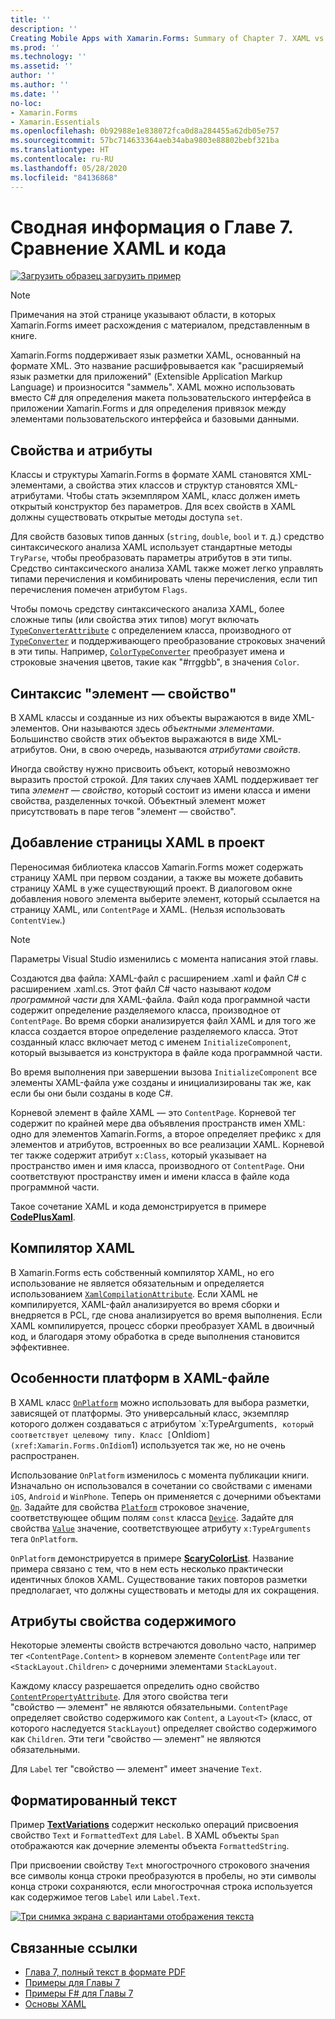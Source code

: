 ```yaml
---
title: ''
description: ''
Creating Mobile Apps with Xamarin.Forms: Summary of Chapter 7. XAML vs. code''
ms.prod: ''
ms.technology: ''
ms.assetid: ''
author: ''
ms.author: ''
ms.date: ''
no-loc:
- Xamarin.Forms
- Xamarin.Essentials
ms.openlocfilehash: 0b92988e1e838072fca0d8a284455a62db05e757
ms.sourcegitcommit: 57bc714633364aeb34aba9803e88802bebf321ba
ms.translationtype: HT
ms.contentlocale: ru-RU
ms.lasthandoff: 05/28/2020
ms.locfileid: "84136868"
---
```

# <a name="summary-of-chapter-7-xaml-vs-code"></a>Сводная информация о Главе 7. Сравнение XAML и кода

[![Загрузить образец](~/media/shared/download.png) загрузить пример](https://github.com/xamarin/xamarin-forms-book-samples/tree/master/Chapter07)

> [!NOTE]
> Примечания на этой странице указывают области, в которых Xamarin.Forms имеет расхождения с материалом, представленным в книге.

Xamarin.Forms поддерживает язык разметки XAML, основанный на формате XML. Это название расшифровывается как "расширяемый язык разметки для приложений" (Extensible Application Markup Language) и произносится "заммель". XAML можно использовать вместо C# для определения макета пользовательского интерфейса в приложении Xamarin.Forms и для определения привязок между элементами пользовательского интерфейса и базовыми данными.

## <a name="properties-and-attributes"></a>Свойства и атрибуты

Классы и структуры Xamarin.Forms в формате XAML становятся XML-элементами, а свойства этих классов и структур становятся XML-атрибутами. Чтобы стать экземпляром XAML, класс должен иметь открытый конструктор без параметров. Для всех свойств в XAML должны существовать открытые методы доступа `set`.

Для свойств базовых типов данных (`string`, `double`, `bool` и т. д.) средство синтаксического анализа XAML использует стандартные методы `TryParse`, чтобы преобразовать параметры атрибутов в эти типы. Средство синтаксического анализа XAML также может легко управлять типами перечисления и комбинировать члены перечисления, если тип перечисления помечен атрибутом `Flags`.

Чтобы помочь средству синтаксического анализа XAML, более сложные типы (или свойства этих типов) могут включать [`TypeConverterAttribute`](xref:Xamarin.Forms.TypeConverterAttribute) с определением класса, производного от [`TypeConverter`](xref:Xamarin.Forms.TypeConverter) и поддерживающего преобразование строковых значений в эти типы. Например, [`ColorTypeConverter`](xref:Xamarin.Forms.ColorTypeConverter) преобразует имена и строковые значения цветов, такие как "#rrggbb", в значения `Color`.

## <a name="property-element-syntax"></a>Синтаксис "элемент — свойство"

В XAML классы и созданные из них объекты выражаются в виде XML-элементов. Они называются здесь *объектными элементами*. Большинство свойств этих объектов выражаются в виде XML-атрибутов. Они, в свою очередь, называются *атрибутами свойств*.

Иногда свойству нужно присвоить объект, который невозможно выразить простой строкой. Для таких случаев XAML поддерживает тег типа *элемент — свойство*, который состоит из имени класса и имени свойства, разделенных точкой. Объектный элемент может присутствовать в паре тегов "элемент — свойство".

## <a name="adding-a-xaml-page-to-your-project"></a>Добавление страницы XAML в проект

Переносимая библиотека классов Xamarin.Forms может содержать страницу XAML при первом создании, а также вы можете добавить страницу XAML в уже существующий проект. В диалоговом окне добавления нового элемента выберите элемент, который ссылается на страницу XAML, или `ContentPage` и XAML. (Нельзя использовать `ContentView`.)

> [!NOTE]
> Параметры Visual Studio изменились с момента написания этой главы.

Создаются два файла: XAML-файл с расширением .xaml и файл C# с расширением .xaml.cs. Этот файл C# часто называют *кодом программной части* для XAML-файла. Файл кода программной части содержит определение разделяемого класса, производное от `ContentPage`. Во время сборки анализируется файл XAML и для того же класса создается второе определение разделяемого класса. Этот созданный класс включает метод с именем `InitializeComponent`, который вызывается из конструктора в файле кода программной части.

Во время выполнения при завершении вызова `InitializeComponent` все элементы XAML-файла уже созданы и инициализированы так же, как если бы они были созданы в коде C#.

Корневой элемент в файле XAML — это `ContentPage`. Корневой тег содержит по крайней мере два объявления пространств имен XML: одно для элементов Xamarin.Forms, а второе определяет префикс `x` для элементов и атрибутов, встроенных во все реализации XAML. Корневой тег также содержит атрибут `x:Class`, который указывает на пространство имен и имя класса, производного от `ContentPage`. Они соответствуют пространству имен и имени класса в файле кода программной части.

Такое сочетание XAML и кода демонстрируется в примере [**CodePlusXaml**](https://github.com/xamarin/xamarin-forms-book-samples/tree/master/Chapter07).

## <a name="the-xaml-compiler"></a>Компилятор XAML

В Xamarin.Forms есть собственный компилятор XAML, но его использование не является обязательным и определяется использованием [`XamlCompilationAttribute`](xref:Xamarin.Forms.Xaml.XamlCompilationAttribute). Если XAML не компилируется, XAML-файл анализируется во время сборки и внедряется в PCL, где снова анализируется во время выполнения. Если XAML компилируется, процесс сборки преобразует XAML в двоичный код, и благодаря этому обработка в среде выполнения становится эффективнее.

## <a name="platform-specificity-in-the-xaml-file"></a>Особенности платформ в XAML-файле

В XAML класс [`OnPlatform`](xref:Xamarin.Forms.OnPlatform`1) можно использовать для выбора разметки, зависящей от платформы. Это универсальный класс, экземпляр которого должен создаваться с атрибутом `x:TypeArguments`, который соответствует целевому типу. Класс [`OnIdiom`](xref:Xamarin.Forms.OnIdiom`1) используется так же, но не очень распространен.

Использование `OnPlatform` изменилось с момента публикации книги. Изначально он использовался в сочетании со свойствами с именами `iOS`, `Android` и `WinPhone`. Теперь он применяется с дочерними объектами [`On`](xref:Xamarin.Forms.On). Задайте для свойства [`Platform`](xref:Xamarin.Forms.On.Platform) строковое значение, соответствующее общим полям `const` класса [`Device`](xref:Xamarin.Forms.Device). Задайте для свойства [`Value`](xref:Xamarin.Forms.On.Value) значение, соответствующее атрибуту `x:TypeArguments` тега `OnPlatform`.

`OnPlatform` демонстрируется в примере [**ScaryColorList**](https://github.com/xamarin/xamarin-forms-book-samples/tree/master/Chapter07/ScaryColorList). Название примера связано с тем, что в нем есть несколько практически идентичных блоков XAML. Существование таких повторов разметки предполагает, что должны существовать и методы для их сокращения.

## <a name="the-content-property-attributes"></a>Атрибуты свойства содержимого

Некоторые элементы свойств встречаются довольно часто, например тег `<ContentPage.Content>` в корневом элементе `ContentPage` или тег `<StackLayout.Children>` с дочерними элементами `StackLayout`.

Каждому классу разрешается определить одно свойство [`ContentPropertyAttribute`](xref:Xamarin.Forms.ContentPropertyAttribute). Для этого свойства теги "свойство — элемент" не являются обязательными. `ContentPage` определяет свойство содержимого как `Content`, а `Layout<T>` (класс, от которого наследуется `StackLayout`) определяет свойство содержимого как `Children`. Эти теги "свойство — элемент" не являются обязательными.

Для `Label` тег "свойство — элемент" имеет значение `Text`.

## <a name="formatted-text"></a>Форматированный текст

Пример [**TextVariations**](https://github.com/xamarin/xamarin-forms-book-samples/tree/master/Chapter07/TextVariations) содержит несколько операций присвоения свойство `Text` и `FormattedText` для `Label`. В XAML объекты `Span` отображаются как дочерние элементы объекта `FormattedString`.

 При присвоении свойству `Text` многострочного строкового значения все символы конца строки преобразуются в пробелы, но эти символы конца строки сохраняются, если многострочная строка используется как содержимое тегов `Label` или `Label.Text`.

 [![Три снимка экрана с вариантами отображения текста](images/ch07fg03-small.png "Варианты форматирования текста")](images/ch07fg03-large.png#lightbox "Варианты форматирования текста")

## <a name="related-links"></a>Связанные ссылки

- [Глава 7, полный текст в формате PDF](https://download.xamarin.com/developer/xamarin-forms-book/XamarinFormsBook-Ch07-Apr2016.pdf)
- [Примеры для Главы 7](https://github.com/xamarin/xamarin-forms-book-samples/tree/master/Chapter07)
- [Примеры F# для Главы 7](https://github.com/xamarin/xamarin-forms-book-samples/tree/master/Chapter07/FS/CodePlusXaml)
- [Основы XAML](~/xamarin-forms/xaml/xaml-basics/index.md)
